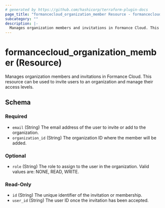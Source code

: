 ```yaml
---
# generated by https://github.com/hashicorp/terraform-plugin-docs
page_title: "formancecloud_organization_member Resource - formancecloud"
subcategory: ""
description: |-
  Manages organization members and invitations in Formance Cloud. This resource can be used to invite users to an organization and manage their access levels.
---
```


# formancecloud_organization_member (Resource)

Manages organization members and invitations in Formance Cloud. This resource can be used to invite users to an organization and manage their access levels.



<!-- schema generated by tfplugindocs -->
## Schema

### Required

- `email` (String) The email address of the user to invite or add to the organization.
- `organization_id` (String) The organization ID where the member will be added.

### Optional

- `role` (String) The role to assign to the user in the organization. Valid values are: NONE, READ, WRITE.

### Read-Only

- `id` (String) The unique identifier of the invitation or membership.
- `user_id` (String) The user ID once the invitation has been accepted.
